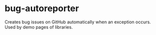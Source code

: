 bug-autoreporter
================

Creates bug issues on GitHub automatically when an exception occurs. Used by demo pages of libraries.
